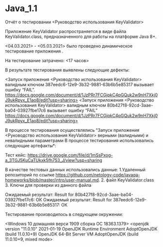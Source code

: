 # Java_1.1

Отчёт о тестировании <Руководство использования KeyValidator>

Приложение KeyValidator распространяется в виде файла KeyValidator.class, предназначенного для работы на платформе Java 8+.

<04.03.2021> - <05.03.2021> было проведено динамическое тестирование приложения <KeyValidator>.

На тестирование затрачено: <17 часов>

В результате тестирования выявлены следующие дефекты:

<Запуск приложения <Руководство использования KeyValidator> валидным ключом  387eedc6-12e9-3b32-9881-63b6b5e85317 вызывает ошибку “FAIL”.
https://docs.google.com/document/d/1JzPRr7FCGjpkC4pGQuk2w9nH7Xkj0J9ukRpyx_E1ao8/edit?usp=sharing>
<Запуск приложения <Руководство использования KeyValidator> валидным ключом  80b427f8-92cd-3aae-ba04-03927fbe17c6 вызывает ошибку “FAIL”
https://docs.google.com/document/d/1JzPRr7FCGjpkC4pGQuk2w9nH7Xkj0J9ukRpyx_E1ao8/edit?usp=sharing>


В процессе тестирования осуществлялись "Запуск приложения <Руководство использования KeyValidator> верными (валидными) и невалидными 
параметрами 
В процессе тестирования использовались следующие артефакты*:

Тест кейс: https://drive.google.com/file/d/1mSsPxog-a_3TGJ5KuCaTUkxk5fh753_J/view?usp=sharing



В качестве тестовых данных использовались данные:
 1.Удаленный репозиторий по ссылке <https://github.com/netology-code/javaqa-homeworks/blob/master/intro/user-manual.md>.
 2. файл KeyValidator.class
 3. Ключи для проверки из данного файла

Ожидаемый результат: Result for 80b427f8-92cd-3aae-ba04-03927fbe17c6: ОК
Ожидаемый результат: Result for 387eedc6-12e9-3b32-9881-63b6b5e85317: ОК

Тестирование производилось в следующем окружении:

<Windows 10 домашняя верси 1909 сборка ОС 18363.1379>
<openjdk version "11.0.10" 2021-01-19
OpenJDK Runtime Environment AdoptOpenJDK (build 11.0.10+9)
OpenJDK 64-Bit Server VM AdoptOpenJDK (build 11.0.10+9, mixed mode>
